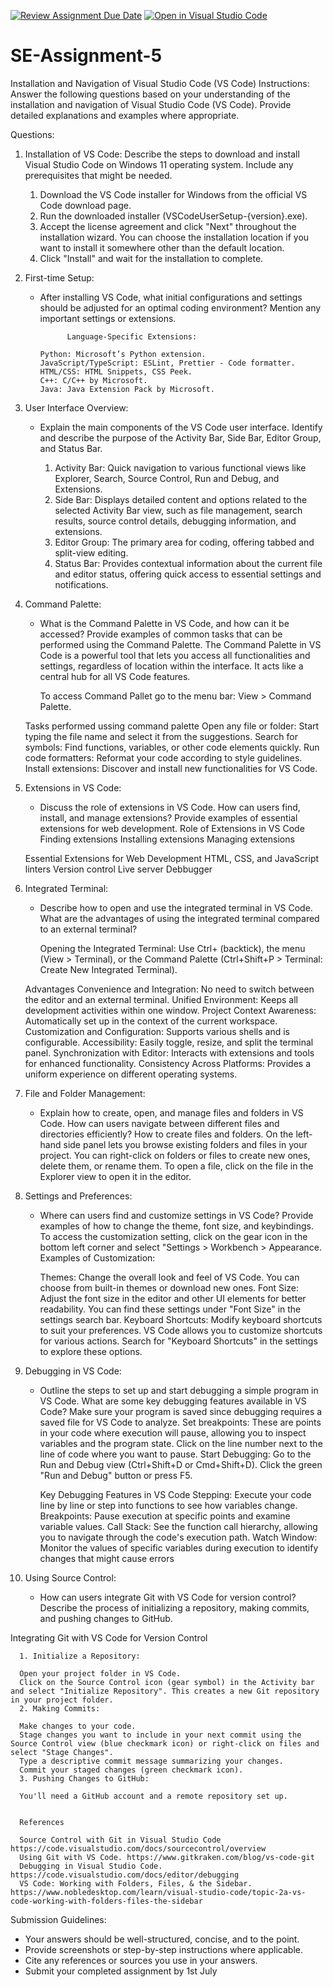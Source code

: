 [![Review Assignment Due Date](https://classroom.github.com/assets/deadline-readme-button-22041afd0340ce965d47ae6ef1cefeee28c7c493a6346c4f15d667ab976d596c.svg)](https://classroom.github.com/a/XoLGRbHq)
[![Open in Visual Studio Code](https://classroom.github.com/assets/open-in-vscode-2e0aaae1b6195c2367325f4f02e2d04e9abb55f0b24a779b69b11b9e10269abc.svg)](https://classroom.github.com/online_ide?assignment_repo_id=15278042&assignment_repo_type=AssignmentRepo)
# SE-Assignment-5
Installation and Navigation of Visual Studio Code (VS Code)
 Instructions:
Answer the following questions based on your understanding of the installation and navigation of Visual Studio Code (VS Code). Provide detailed explanations and examples where appropriate.

 Questions:

1. Installation of VS Code:
   Describe the steps to download and install Visual Studio Code on Windows 11 operating system. Include any prerequisites that might be needed.
    
     1. Download the VS Code installer for Windows from the official VS Code download page.
     2. Run the downloaded installer (VSCodeUserSetup-{version}.exe).
      3. Accept the license agreement and click "Next" throughout the installation wizard. You can choose the installation location if you want to install it somewhere other than the default location.
      4. Click "Install" and wait for the installation to complete.

2. First-time Setup:
   - After installing VS Code, what initial configurations and settings should be adjusted for an optimal coding environment? Mention any important settings or extensions.
             
               Language-Specific Extensions:

         Python: Microsoft’s Python extension.
         JavaScript/TypeScript: ESLint, Prettier - Code formatter.
         HTML/CSS: HTML Snippets, CSS Peek.
         C++: C/C++ by Microsoft.
         Java: Java Extension Pack by Microsoft.


3. User Interface Overview:
   - Explain the main components of the VS Code user interface. Identify and describe the purpose of the Activity Bar, Side Bar, Editor Group, and Status Bar.
   
      1. Activity Bar: Quick navigation to various functional views like Explorer, Search, Source Control, Run and Debug, and Extensions.
      2. Side Bar: Displays detailed content and options related to the selected Activity Bar view, such as file management, search results, source control details, debugging information, and extensions.
      3. Editor Group: The primary area for coding, offering tabbed and split-view editing.
      4. Status Bar: Provides contextual information about the current file and editor status, offering quick access to essential settings and notifications.

4. Command Palette:
   - What is the Command Palette in VS Code, and how can it be accessed? Provide examples of common tasks that can be performed using the Command Palette.
      The Command Palette in VS Code is a powerful tool that lets you access all functionalities and settings, regardless of location within the interface. It acts like a central hub for all VS Code features.

      To access Command Pallet go to the menu bar: View > Command Palette.

   Tasks performed ussing command palette
      Open any file or folder: Start typing the file name and select it from the suggestions.
      Search for symbols: Find functions, variables, or other code elements quickly.
      Run code formatters: Reformat your code according to style guidelines.
      Install extensions: Discover and install new functionalities for VS Code.

5. Extensions in VS Code:
   - Discuss the role of extensions in VS Code. How can users find, install, and manage extensions? Provide examples of essential extensions for web development.
   Role of Extensions in VS Code
      Finding extensions
      Installing extensions
      Managing extensions

   Essential Extensions for Web Development
      HTML, CSS, and JavaScript linters
      Version control
      Live server
      Debbugger

   

6. Integrated Terminal:
   - Describe how to open and use the integrated terminal in VS Code. What are the advantages of using the integrated terminal compared to an external terminal?

      Opening the Integrated Terminal: Use Ctrl+ (backtick), the menu (View > Terminal), or the Command Palette (Ctrl+Shift+P > Terminal: Create New Integrated Terminal).

   Advantages
      Convenience and Integration: No need to switch between the editor and an external terminal.
      Unified Environment: Keeps all development activities within one window.
      Project Context Awareness: Automatically set up in the context of the current workspace.
      Customization and Configuration: Supports various shells and is configurable.
      Accessibility: Easily toggle, resize, and split the terminal panel.
      Synchronization with Editor: Interacts with extensions and tools for enhanced functionality.
      Consistency Across Platforms: Provides a uniform experience on different operating systems.

7. File and Folder Management:
   - Explain how to create, open, and manage files and folders in VS Code. How can users navigate between different files and directories efficiently?
      How to create files and folders. On the left-hand side panel lets you browse existing folders and files in your project. You can right-click on folders or files to create new ones, delete them, or rename them.
      To open a file, click on the file in the Explorer view to open it in the editor.


8. Settings and Preferences:
   - Where can users find and customize settings in VS Code? Provide examples of how to change the theme, font size, and keybindings.
       To access the customization setting, click on the gear icon in the bottom left corner and select "Settings > Workbench > Appearance.
       Examples of Customization:

      Themes: Change the overall look and feel of VS Code. You can choose from built-in themes or download new ones.
      Font Size: Adjust the font size in the editor and other UI elements for better readability. You can find these settings under "Font Size" in the settings search bar.
      Keyboard Shortcuts: Modify keyboard shortcuts to suit your preferences. VS Code allows you to customize shortcuts for various actions. Search for "Keyboard Shortcuts" in the settings to explore these options.

9. Debugging in VS Code:
   - Outline the steps to set up and start debugging a simple program in VS Code. What are some key debugging features available in VS Code?
      Make sure your program is saved since debugging requires a saved file for VS Code to analyze.
      Set breakpoints: These are points in your code where execution will pause, allowing you to inspect variables and the program state. Click on the line number next to the line of code where you want to pause.
      Start Debugging:
      Go to the Run and Debug view (Ctrl+Shift+D or Cmd+Shift+D). 
      Click the green "Run and Debug" button or press F5.

      Key Debugging Features in VS Code
      Stepping: Execute your code line by line or step into functions to see how variables change.
      Breakpoints: Pause execution at specific points and examine variable values.
      Call Stack: See the function call hierarchy, allowing you to navigate through the code's execution path.
      Watch Window: Monitor the values of specific variables during execution to identify changes that might cause errors

10. Using Source Control:
    - How can users integrate Git with VS Code for version control? Describe the process of initializing a repository, making commits, and pushing changes to GitHub.

Integrating Git with VS Code for Version Control

      1. Initialize a Repository:

      Open your project folder in VS Code.
      Click on the Source Control icon (gear symbol) in the Activity bar and select "Initialize Repository". This creates a new Git repository in your project folder.
      2. Making Commits:

      Make changes to your code.
      Stage changes you want to include in your next commit using the Source Control view (blue checkmark icon) or right-click on files and select "Stage Changes".
      Type a descriptive commit message summarizing your changes.
      Commit your staged changes (green checkmark icon).
      3. Pushing Changes to GitHub:

      You'll need a GitHub account and a remote repository set up. 


      References

      Source Control with Git in Visual Studio Code https://code.visualstudio.com/docs/sourcecontrol/overview
      Using Git with VS Code. https://www.gitkraken.com/blog/vs-code-git
      Debugging in Visual Studio Code. https://code.visualstudio.com/docs/editor/debugging
      VS Code: Working with Folders, Files, & the Sidebar. https://www.nobledesktop.com/learn/visual-studio-code/topic-2a-vs-code-working-with-folders-files-the-sidebar

 Submission Guidelines:
- Your answers should be well-structured, concise, and to the point.
- Provide screenshots or step-by-step instructions where applicable.
- Cite any references or sources you use in your answers.
- Submit your completed assignment by 1st July 

